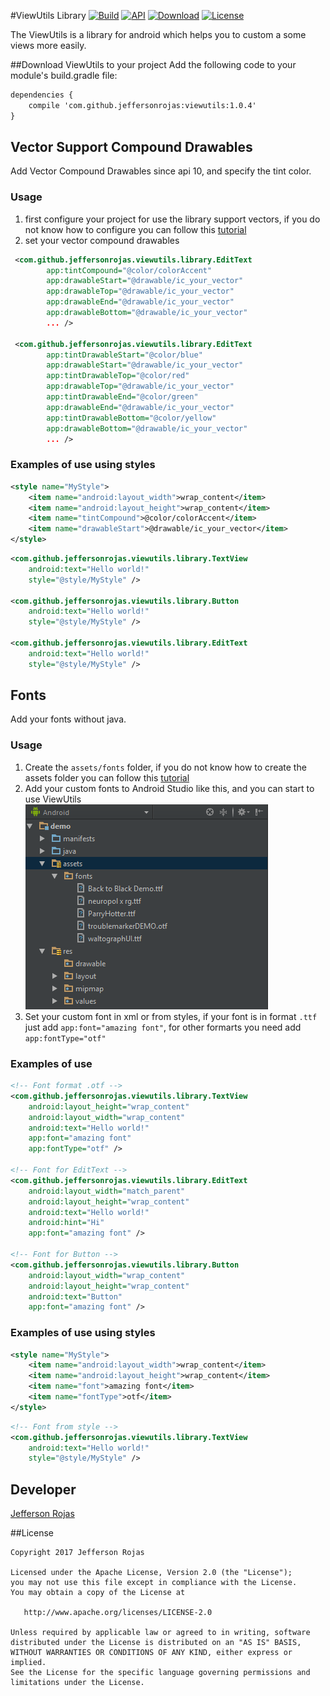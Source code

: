 #ViewUtils Library
[![Build](https://api.travis-ci.org/JeffersonRojas/ViewUtils.svg?branch=master)](https://travis-ci.org/JeffersonRojas/ViewUtils)
[![API](https://img.shields.io/badge/API-10%2B-blue.svg)](https://android-arsenal.com/api?level=10)
[![Download](https://api.bintray.com/packages/fejerson108/maven/viewutils/images/download.svg)](https://bintray.com/fejerson108/maven/viewutils/_latestVersion) 
[![License](https://img.shields.io/badge/License-Apache%202.0-blue.svg)](http://www.apache.org/licenses/LICENSE-2.0)


The ViewUtils is a library for android which helps you to custom a some views more easily.

##Download ViewUtils to your project
Add the following code to your module's build.gradle file:
```xml
dependencies {
    compile 'com.github.jeffersonrojas:viewutils:1.0.4'
}
```
## Vector Support Compound Drawables
Add Vector Compound Drawables since api 10, and specify the tint color.

### Usage
1. first configure your project for use the library support vectors, if you do not know how to configure you can follow this [tutorial](https://developer.android.com/studio/write/vector-asset-studio.html)
2. set your vector compound drawables
```xml
 <com.github.jeffersonrojas.viewutils.library.EditText
        app:tintCompound="@color/colorAccent"
        app:drawableStart="@drawable/ic_your_vector"
        app:drawableTop="@drawable/ic_your_vector"
        app:drawableEnd="@drawable/ic_your_vector"
        app:drawableBottom="@drawable/ic_your_vector"
        ... />

 <com.github.jeffersonrojas.viewutils.library.EditText
        app:tintDrawableStart="@color/blue"
        app:drawableStart="@drawable/ic_your_vector"
        app:tintDrawableTop="@color/red"
        app:drawableTop="@drawable/ic_your_vector"
        app:tintDrawableEnd="@color/green"
        app:drawableEnd="@drawable/ic_your_vector"
        app:tintDrawableBottom="@color/yellow"
        app:drawableBottom="@drawable/ic_your_vector"
        ... />
```
### Examples of use using styles
```xml
<style name="MyStyle">
    <item name="android:layout_width">wrap_content</item>
    <item name="android:layout_height">wrap_content</item>
    <item name="tintCompound">@color/colorAccent</item>
    <item name="drawableStart">@drawable/ic_your_vector</item>
</style>
```
```xml
<com.github.jeffersonrojas.viewutils.library.TextView
    android:text="Hello world!"
    style="@style/MyStyle" />

<com.github.jeffersonrojas.viewutils.library.Button
    android:text="Hello world!"
    style="@style/MyStyle" />

<com.github.jeffersonrojas.viewutils.library.EditText
    android:text="Hello world!"
    style="@style/MyStyle" />
```

## Fonts
Add your fonts without java.

### Usage
1. Create the `assets/fonts` folder, if you do not know how to create the assets folder you can follow this [tutorial](http://abhiandroid.com/androidstudio/create-assets-folder-android-studio-html-files.html)
2. Add your custom fonts to Android Studio like this, and you can start to use ViewUtils
![screenshot](https://github.com/JeffersonRojas/ViewUtils/blob/master/FontsFolderExample.png "Fonts Folder Example")
3. Set your custom font in xml or from styles, if your font is in format `.ttf` just add `app:font="amazing font"`, for other formarts you need add `app:fontType="otf"`

### Examples of use
```xml
<!-- Font format .otf -->
<com.github.jeffersonrojas.viewutils.library.TextView
    android:layout_height="wrap_content"
    android:layout_width="wrap_content"
    android:text="Hello world!"
    app:font="amazing font"
    app:fontType="otf" />

<!-- Font for EditText -->
<com.github.jeffersonrojas.viewutils.library.EditText
    android:layout_width="match_parent"
    android:layout_height="wrap_content"
    android:text="Hello world!"
    android:hint="Hi"
    app:font="amazing font" />

<!-- Font for Button -->
<com.github.jeffersonrojas.viewutils.library.Button
    android:layout_width="wrap_content"
    android:layout_height="wrap_content"
    android:text="Button"
    app:font="amazing font" />
```
### Examples of use using styles
```xml
<style name="MyStyle">
    <item name="android:layout_width">wrap_content</item>
    <item name="android:layout_height">wrap_content</item>
    <item name="font">amazing font</item>
    <item name="fontType">otf</item>
</style>
```
```xml
<!-- Font from style -->
<com.github.jeffersonrojas.viewutils.library.TextView
    android:text="Hello world!"
    style="@style/MyStyle" />
```

## Developer
[Jefferson Rojas](mailto:fejerson108@gmail.com)


##License

    Copyright 2017 Jefferson Rojas

    Licensed under the Apache License, Version 2.0 (the "License");
    you may not use this file except in compliance with the License.
    You may obtain a copy of the License at

       http://www.apache.org/licenses/LICENSE-2.0

    Unless required by applicable law or agreed to in writing, software
    distributed under the License is distributed on an "AS IS" BASIS,
    WITHOUT WARRANTIES OR CONDITIONS OF ANY KIND, either express or implied.
    See the License for the specific language governing permissions and
    limitations under the License.
